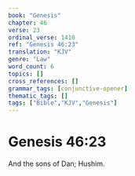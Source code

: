 ```yaml
---
book: "Genesis"
chapter: 46
verse: 23
ordinal_verse: 1410
ref: "Genesis 46:23"
translation: "KJV"
genre: "Law"
word_count: 6
topics: []
cross_references: []
grammar_tags: [conjunctive-opener]
thematic_tags: []
tags: ["Bible","KJV","Genesis"]
---
```


# Genesis 46:23

And the sons of Dan; Hushim.
